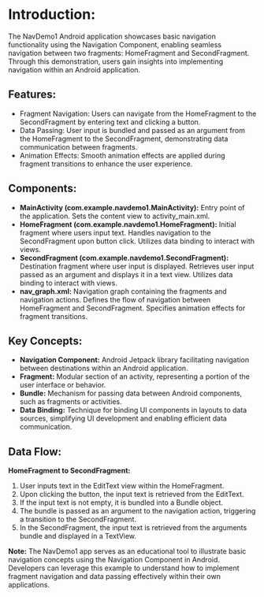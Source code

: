 <h1>Introduction:</h1>
<p>The NavDemo1 Android application showcases basic navigation functionality using the Navigation Component, enabling seamless navigation between two fragments: HomeFragment and SecondFragment. Through this demonstration, users gain insights into implementing navigation within an Android application.</p>

<h2>Features:</h2>
<ul>
  <li>Fragment Navigation: Users can navigate from the HomeFragment to the SecondFragment by entering text and clicking a button.</li>
  <li>Data Passing: User input is bundled and passed as an argument from the HomeFragment to the SecondFragment, demonstrating data communication between fragments.</li>
  <li>Animation Effects: Smooth animation effects are applied during fragment transitions to enhance the user experience.</li>
</ul>

<h2>Components:</h2>
<ul>
  <li><strong>MainActivity (com.example.navdemo1.MainActivity):</strong> Entry point of the application. Sets the content view to activity_main.xml.</li>
  <li><strong>HomeFragment (com.example.navdemo1.HomeFragment):</strong> Initial fragment where users input text. Handles navigation to the SecondFragment upon button click. Utilizes data binding to interact with views.</li>
  <li><strong>SecondFragment (com.example.navdemo1.SecondFragment):</strong> Destination fragment where user input is displayed. Retrieves user input passed as an argument and displays it in a text view. Utilizes data binding to interact with views.</li>
  <li><strong>nav_graph.xml:</strong> Navigation graph containing the fragments and navigation actions. Defines the flow of navigation between HomeFragment and SecondFragment. Specifies animation effects for fragment transitions.</li>
</ul>

<h2>Key Concepts:</h2>
<ul>
  <li><strong>Navigation Component:</strong> Android Jetpack library facilitating navigation between destinations within an Android application.</li>
  <li><strong>Fragment:</strong> Modular section of an activity, representing a portion of the user interface or behavior.</li>
  <li><strong>Bundle:</strong> Mechanism for passing data between Android components, such as fragments or activities.</li>
  <li><strong>Data Binding:</strong> Technique for binding UI components in layouts to data sources, simplifying UI development and enabling efficient data communication.</li>
</ul>

<h2>Data Flow:</h2>
<p><strong>HomeFragment to SecondFragment:</strong></p>
<ol>
  <li>User inputs text in the EditText view within the HomeFragment.</li>
  <li>Upon clicking the button, the input text is retrieved from the EditText.</li>
  <li>If the input text is not empty, it is bundled into a Bundle object.</li>
  <li>The bundle is passed as an argument to the navigation action, triggering a transition to the SecondFragment.</li>
  <li>In the SecondFragment, the input text is retrieved from the arguments bundle and displayed in a TextView.</li>
</ol>

<p><strong>Note:</strong> The NavDemo1 app serves as an educational tool to illustrate basic navigation concepts using the Navigation Component in Android. Developers can leverage this example to understand how to implement fragment navigation and data passing effectively within their own applications.</p>
